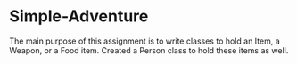 # Simple-Adventure
The main purpose of this assignment is to write classes to hold an Item, a Weapon, or a Food item. Created a Person class to hold these items as well.
